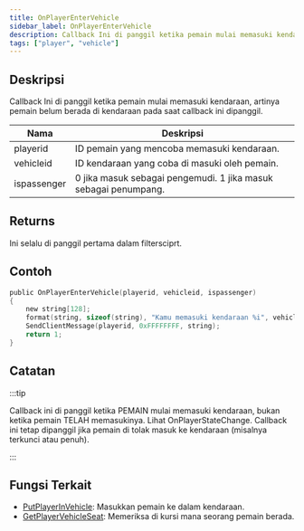 ```yaml
---
title: OnPlayerEnterVehicle
sidebar_label: OnPlayerEnterVehicle
description: Callback Ini di panggil ketika pemain mulai memasuki kendaraan, artinya pemain belum berada di kendaraan pada saat callback ini dipanggil.
tags: ["player", "vehicle"]
---
```


## Deskripsi

Callback Ini di panggil ketika pemain mulai memasuki kendaraan, artinya pemain belum berada di kendaraan pada saat callback ini dipanggil.

| Nama        | Deskripsi                                          |
| ----------- | ---------------------------------------------------- |
| playerid    | ID pemain yang mencoba memasuki kendaraan.    |
| vehicleid   | ID kendaraan yang coba di masuki oleh pemain. |
| ispassenger | 0 jika masuk sebagai pengemudi. 1 jika masuk sebagai penumpang. |

## Returns

Ini selalu di panggil pertama dalam filtersciprt.

## Contoh

```c
public OnPlayerEnterVehicle(playerid, vehicleid, ispassenger)
{
    new string[128];
    format(string, sizeof(string), "Kamu memasuki kendaraan %i", vehicleid);
    SendClientMessage(playerid, 0xFFFFFFFF, string);
    return 1;
}
```

## Catatan

:::tip

Callback ini di panggil ketika PEMAIN mulai memasuki kendaraan, bukan ketika pemain TELAH memasukinya. Lihat OnPlayerStateChange. Callback ini tetap dipanggil jika pemain di tolak masuk ke kendaraan (misalnya terkunci atau penuh).

:::

## Fungsi Terkait

- [PutPlayerInVehicle](../functions/PutPlayerInVehicle): 
Masukkan pemain ke dalam kendaraan.
- [GetPlayerVehicleSeat](../functions/GetPlayerVehicleSeat): Memeriksa di kursi mana seorang pemain berada.
